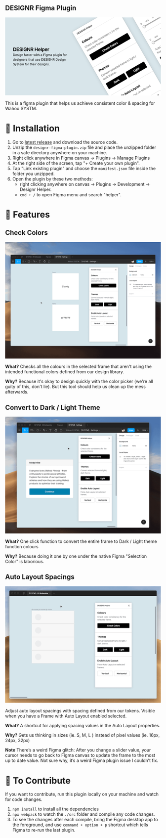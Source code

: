 ## DESIGNR Figma Plugin

![image](./assets/cover.png)

This is a figma plugin that helps us achieve consistent color & spacing for Wahoo SYSTM.

# 🎁 Installation

1. Go to [latest release](https://github.com/aboutjax/designr-figma-plugin/releases/latest) and download the source code.
2. Unzip the `designr-figma-plugin.zip` file and place the unzipped folder in a safe directory anywhere on your machine.
3. Right click anywhere in Figma canvas → Plugins → Manage Plugins
4. At the right side of the screen, tap "+ Create your own plugin".
5. Tap "Link existing plugin" and choose the `manifest.json` file inside the folder you unzipped.
6. Open the plugin by these two methods:
   - right clicking anywhere on canvas → Plugins → Development → Designr Helper.
   - `cmd + /` to open Figma menu and search "helper".

# 🚀 Features

## Check Colors

![color check](./assets/color-check.gif)

**What?** Checks all the colours in the selected frame that aren't using the intended functional colors defined from our design library.

**Why?** Because it's okay to design quickly with the color picker (we're all guity of this, don't lie). But this tool should help us clean up the mess afterwards.

## Convert to Dark / Light Theme

![theme swap](./assets/theme-swap.gif)

**What?** One click function to convert the entire frame to Dark / Light theme function colours

**Why?** Because doing it one by one under the native Figma "Selection Color" is laborious.

## Auto Layout Spacings

![auto layout spacing](./assets/spacing.gif)

Adjust auto layout spacings with spacing defined from our tokens. Visible when you have a Frame with Auto Layout enabled selected.

**What?** A shortcut for applying spacing values in the Auto Layout properties.

**Why?** Gets us thinking in sizes (ie. S, M, L ) instead of pixel values (ie. 16px, 24px, 32px)

**Note** There’s a weird Figma glitch: After you change a slider value, your cursor needs to go back to Figma canvas to update the frame to the most up to date value. Not sure why, it’s a weird Figma plugin issue I couldn’t fix.

# 💬 To Contribute

If you want to contribute, run this plugin locally on your machine and watch for code changes.

1. `npm install` to install all the dependencies
2. `npx webpack` to watch the `./src` folder and compile any code changes.
3. To see the changes after each compile, bring the Figma desktop app to the foreground, and use `command + option + p` shortcut which tells Figma to re-run the last plugin.
